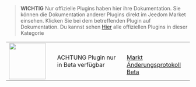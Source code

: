 
>**WICHTIG**
>Nur offizielle Plugins haben hier ihre Dokumentation. Sie können die Dokumentation anderer Plugins direkt im Jeedom Market einsehen. Klicken Sie bei dem betreffenden Plugin auf Dokumentation.
>Du kannst sehen [Hier](https://market.jeedom.com/index.php?v=d&p=market&type=plugin&categorie=core+v4.2) alle offiziellen Plugins in dieser Kategorie


| | | | |
|--- | --- | --- | ---|
|<img src="./beta/._icon.png" class="pluginLogo" width="100" />||ACHTUNG Plugin nur in Beta verfügbar<br/>|<br/>[Markt](https://market.jeedom.com/index.php?v=d&p=market_display&id=-1)<br/>[Änderungsprotokoll Beta](./beta/changelog.md)|
